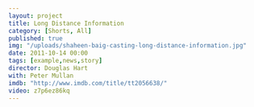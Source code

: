 ```yaml
---
layout: project
title: Long Distance Information
category: [Shorts, All]
published: true
img: "/uploads/shaheen-baig-casting-long-distance-information.jpg"
date: 2011-10-14 00:00
tags: [example,news,story]
director: Douglas Hart
with: Peter Mullan
imdb: "http://www.imdb.com/title/tt2056638/"
video: z7p6ez86kq
---
```



